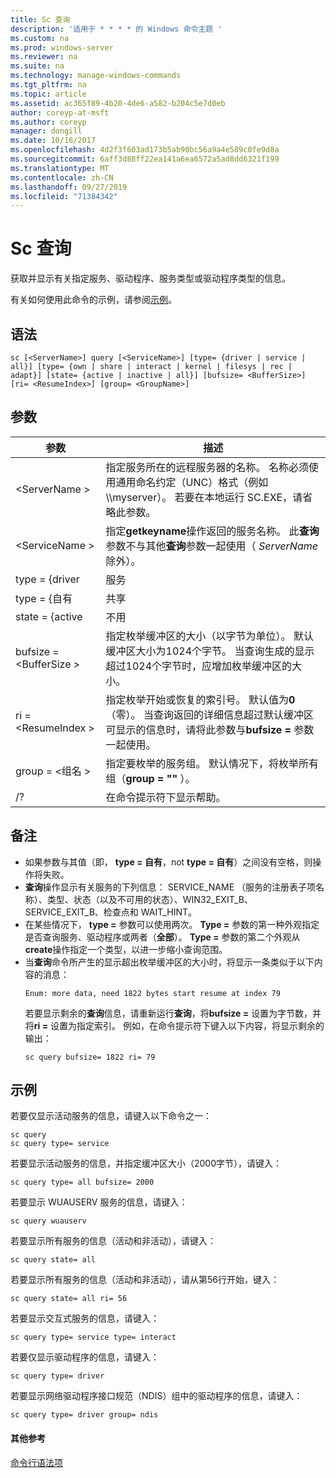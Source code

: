 ```yaml
---
title: Sc 查询
description: '适用于 * * * * 的 Windows 命令主题 '
ms.custom: na
ms.prod: windows-server
ms.reviewer: na
ms.suite: na
ms.technology: manage-windows-commands
ms.tgt_pltfrm: na
ms.topic: article
ms.assetid: ac365f89-4b20-4de6-a582-b204c5e7d0eb
author: coreyp-at-msft
ms.author: coreyp
manager: dongill
ms.date: 10/16/2017
ms.openlocfilehash: 4d2f3f603ad173b5ab90bc56a9a4e589c0fe9d8a
ms.sourcegitcommit: 6aff3d88ff22ea141a6ea6572a5ad8dd6321f199
ms.translationtype: MT
ms.contentlocale: zh-CN
ms.lasthandoff: 09/27/2019
ms.locfileid: "71384342"
---
```

# <a name="sc-query"></a>Sc 查询



获取并显示有关指定服务、驱动程序、服务类型或驱动程序类型的信息。

有关如何使用此命令的示例，请参阅[示例](#BKMK_examples)。

## <a name="syntax"></a>语法

```
sc [<ServerName>] query [<ServiceName>] [type= {driver | service | all}] [type= {own | share | interact | kernel | filesys | rec | adapt}] [state= {active | inactive | all}] [bufsize= <BufferSize>] [ri= <ResumeIndex>] [group= <GroupName>]
```

## <a name="parameters"></a>参数

|       参数        |                                                                                                                          描述                                                                                                                          |
|------------------------|---------------------------------------------------------------------------------------------------------------------------------------------------------------------------------------------------------------------------------------------------------------|
|     \<ServerName >      |                       指定服务所在的远程服务器的名称。 名称必须使用通用命名约定（UNC）格式（例如 \\\\myserver）。 若要在本地运行 SC.EXE，请省略此参数。                        |
|     \<ServiceName >     |                                      指定**getkeyname**操作返回的服务名称。 此**查询**参数不与其他**查询**参数一起使用（ *ServerName*除外）。                                      |
|     type = {driver      |                                                                                                                            服务                                                                                                                            |
|       type = {自有       |                                                                                                                             共享                                                                                                                             |
|     state = {active     |                                                                                                                           不用                                                                                                                            |
| bufsize = \<BufferSize > |                     指定枚举缓冲区的大小（以字节为单位）。 默认缓冲区大小为1024个字节。 当查询生成的显示超过1024个字节时，应增加枚举缓冲区的大小。                      |
|   ri = \<ResumeIndex >   | 指定枚举开始或恢复的索引号。 默认值为**0** （零）。 当查询返回的详细信息超过默认缓冲区可显示的信息时，请将此参数与**bufsize =** 参数一起使用。 |
|  group = \<组名 >   |                                                                             指定要枚举的服务组。 默认情况下，将枚举所有组（**group = ""** ）。                                                                              |
|           /?           |                                                                                                             在命令提示符下显示帮助。                                                                                                              |

## <a name="remarks"></a>备注

- 如果参数与其值（即， **type = 自有**，not **type = 自有**）之间没有空格，则操作将失败。
- **查询**操作显示有关服务的下列信息： SERVICE_NAME （服务的注册表子项名称）、类型、状态（以及不可用的状态）、WIN32_EXIT_B、SERVICE_EXIT_B、检查点和 WAIT_HINT。
- 在某些情况下， **type =** 参数可以使用两次。 **Type =** 参数的第一种外观指定是否查询服务、驱动程序或两者（**全部**）。 **Type =** 参数的第二个外观从**create**操作指定一个类型，以进一步缩小查询范围。
- 当**查询**命令所产生的显示超出枚举缓冲区的大小时，将显示一条类似于以下内容的消息：  
  ```
  Enum: more data, need 1822 bytes start resume at index 79
  ```  
  若要显示剩余的**查询**信息，请重新运行**查询**，将**bufsize =** 设置为字节数，并将**ri =** 设置为指定索引。 例如，在命令提示符下键入以下内容，将显示剩余的输出：  
  ```
  sc query bufsize= 1822 ri= 79
  ```

## <a name="BKMK_examples"></a>示例

若要仅显示活动服务的信息，请键入以下命令之一：
```
sc query
sc query type= service
```
若要显示活动服务的信息，并指定缓冲区大小（2000字节），请键入：
```
sc query type= all bufsize= 2000
```
若要显示 WUAUSERV 服务的信息，请键入：
```
sc query wuauserv
```
若要显示所有服务的信息（活动和非活动），请键入：
```
sc query state= all
```
若要显示所有服务的信息（活动和非活动），请从第56行开始，键入：
```
sc query state= all ri= 56
```
若要显示交互式服务的信息，请键入：
```
sc query type= service type= interact
```
若要仅显示驱动程序的信息，请键入：
```
sc query type= driver
```
若要显示网络驱动程序接口规范（NDIS）组中的驱动程序的信息，请键入：
```
sc query type= driver group= ndis
```

#### <a name="additional-references"></a>其他参考

[命令行语法项](command-line-syntax-key.md)